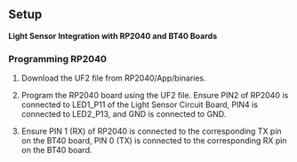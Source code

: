 ## Setup

**Light Sensor Integration with RP2040 and BT40 Boards**

### Programming RP2040

1. Download the UF2 file from RP2040/App/binaries.

2. Program the RP2040 board using the UF2 file. Ensure PIN2 of RP2040 is connected to LED1_P11 of the Light Sensor Circuit Board, PIN4 is connected to LED2_P13, and GND is connected to GND.

3. Ensure PIN 1 (RX) of RP2040 is connected to the corresponding TX pin on the BT40 board, PIN 0 (TX) is connected to the corresponding RX pin on the BT40 board.